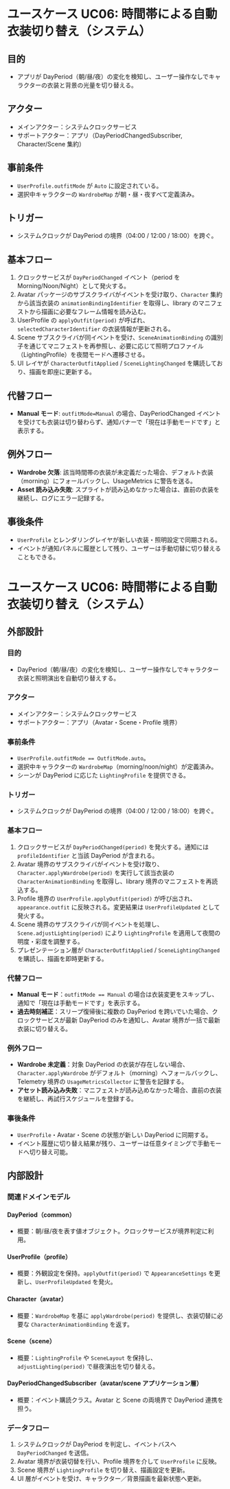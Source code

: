 # ユースケース UC06: 時間帯による自動衣装切り替え（システム）

## 目的
- アプリが DayPeriod（朝/昼/夜）の変化を検知し、ユーザー操作なしでキャラクターの衣装と背景の光量を切り替える。

## アクター
- メインアクター：システムクロックサービス
- サポートアクター：アプリ（DayPeriodChangedSubscriber, Character/Scene 集約）

## 事前条件
- `UserProfile.outfitMode` が `Auto` に設定されている。
- 選択中キャラクターの `WardrobeMap` が朝・昼・夜すべて定義済み。

## トリガー
- システムクロックが DayPeriod の境界（04:00 / 12:00 / 18:00）を跨ぐ。

## 基本フロー
1. クロックサービスが `DayPeriodChanged` イベント（period を Morning/Noon/Night）として発火する。
2. Avatar パッケージのサブスクライバがイベントを受け取り、`Character` 集約から該当衣装の `animationBindingIdentifier` を取得し、library のマニフェストから描画に必要なフレーム情報を読み込む。
3. UserProfile の `applyOutfit(period)` が呼ばれ、`selectedCharacterIdentifier` の衣装情報が更新される。
4. Scene サブスクライバが同イベントを受け、`SceneAnimationBinding` の識別子を通じてマニフェストを再参照し、必要に応じて照明プロファイル（LightingProfile）を夜間モードへ遷移させる。
5. UI レイヤが `CharacterOutfitApplied` / `SceneLightingChanged` を購読しており、描画を即座に更新する。

## 代替フロー
- **Manual モード**: `outfitMode=Manual` の場合、DayPeriodChanged イベントを受けても衣装は切り替わらず、通知バナーで「現在は手動モードです」と表示する。

## 例外フロー
- **Wardrobe 欠落**: 該当時間帯の衣装が未定義だった場合、デフォルト衣装（morning）にフォールバックし、UsageMetrics に警告を送る。
- **Asset 読み込み失敗**: スプライトが読み込めなかった場合は、直前の衣装を継続し、ログにエラー記録する。

## 事後条件
- `UserProfile` とレンダリングレイヤが新しい衣装・照明設定で同期される。
- イベントが通知パネルに履歴として残り、ユーザーは手動切替に切り替えることもできる。
# ユースケース UC06: 時間帯による自動衣装切り替え（システム）

## 外部設計

### 目的
- DayPeriod（朝/昼/夜）の変化を検知し、ユーザー操作なしでキャラクター衣装と照明演出を自動切り替えする。

### アクター
- メインアクター：システムクロックサービス
- サポートアクター：アプリ（Avatar・Scene・Profile 境界）

### 事前条件
- `UserProfile.outfitMode == OutfitMode.auto`。
- 選択中キャラクターの `WardrobeMap`（morning/noon/night）が定義済み。
- シーンが DayPeriod に応じた `LightingProfile` を提供できる。

### トリガー
- システムクロックが DayPeriod の境界（04:00 / 12:00 / 18:00）を跨ぐ。

### 基本フロー
1. クロックサービスが `DayPeriodChanged(period)` を発火する。通知には `profileIdentifier` と当該 DayPeriod が含まれる。
2. Avatar 境界のサブスクライバがイベントを受け取り、`Character.applyWardrobe(period)` を実行して該当衣装の `CharacterAnimationBinding` を取得し、library 境界のマニフェストを再読込する。
3. Profile 境界の `UserProfile.applyOutfit(period)` が呼び出され、`appearance.outfit` に反映される。変更結果は `UserProfileUpdated` として発火する。
4. Scene 境界のサブスクライバが同イベントを処理し、`Scene.adjustLighting(period)` により `LightingProfile` を適用して夜間の明度・彩度を調整する。
5. プレゼンテーション層が `CharacterOutfitApplied` / `SceneLightingChanged` を購読し、描画を即時更新する。

### 代替フロー
- **Manual モード**：`outfitMode == Manual` の場合は衣装変更をスキップし、通知で「現在は手動モードです」を表示する。
- **過去時刻補正**：スリープ復帰後に複数の DayPeriod を跨いでいた場合、クロックサービスが最新 DayPeriod のみを通知し、Avatar 境界が一括で最新衣装に切り替える。

### 例外フロー
- **Wardrobe 未定義**：対象 DayPeriod の衣装が存在しない場合、`Character.applyWardrobe` がデフォルト（morning）へフォールバックし、Telemetry 境界の `UsageMetricsCollector` に警告を記録する。
- **アセット読み込み失敗**：マニフェストが読み込めなかった場合、直前の衣装を継続し、再試行スケジュールを登録する。

### 事後条件
- `UserProfile`・Avatar・Scene の状態が新しい DayPeriod に同期する。
- イベント履歴に切り替え結果が残り、ユーザーは任意タイミングで手動モードへ切り替え可能。

## 内部設計

### 関連ドメインモデル

#### DayPeriod（common）
- 概要：朝/昼/夜を表す値オブジェクト。クロックサービスが境界判定に利用。

#### UserProfile（profile）
- 概要：外観設定を保持。`applyOutfit(period)` で `AppearanceSettings` を更新し、`UserProfileUpdated` を発火。

#### Character（avatar）
- 概要：`WardrobeMap` を基に `applyWardrobe(period)` を提供し、衣装切替に必要な `CharacterAnimationBinding` を返す。

#### Scene（scene）
- 概要：`LightingProfile` や `SceneLayout` を保持し、`adjustLighting(period)` で昼夜演出を切り替える。

#### DayPeriodChangedSubscriber（avatar/scene アプリケーション層）
- 概要：イベント購読クラス。Avatar と Scene の両境界で DayPeriod 連携を担う。

### データフロー
1. システムクロックが DayPeriod を判定し、イベントバスへ `DayPeriodChanged` を送信。
2. Avatar 境界が衣装切替を行い、Profile 境界を介して `UserProfile` に反映。
3. Scene 境界が `LightingProfile` を切り替え、描画設定を更新。
4. UI 層がイベントを受け、キャラクター／背景描画を最新状態へ更新。
